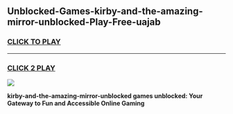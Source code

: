 
## Unblocked-Games-kirby-and-the-amazing-mirror-unblocked-Play-Free-uajab
<h3>
<a href="https://premium76.site?title=kirby-and-the-amazing-mirror-unblocked&ref=23A">CLICK TO PLAY</a></h3>
<hr>

<h3>
<a href="https://premium76.site?title=kirby-and-the-amazing-mirror-unblocked&ref=23A">CLICK 2 PLAY</a>
  
</h3>

<a href="https://premium76.site?title=kirby-and-the-amazing-mirror-unblocked&ref=23A"><img src="https://clearcache.store/games.png"></a>


**kirby-and-the-amazing-mirror-unblocked games unblocked: Your Gateway to Fun and Accessible Online Gaming**
